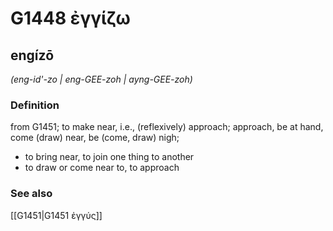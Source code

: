 # G1448 ἐγγίζω

## engízō

_(eng-id'-zo | eng-GEE-zoh | ayng-GEE-zoh)_

### Definition

from G1451; to make near, i.e., (reflexively) approach; approach, be at hand, come (draw) near, be (come, draw) nigh; 

- to bring near, to join one thing to another
- to draw or come near to, to approach

### See also

[[G1451|G1451 ἐγγύς]]
